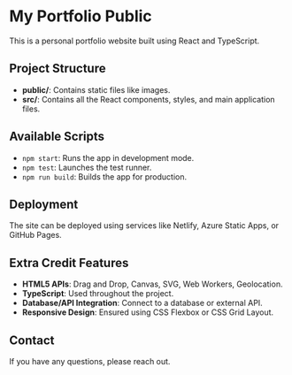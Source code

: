 # My Portfolio Public

This is a personal portfolio website built using React and TypeScript.

## Project Structure

- **public/**: Contains static files like images.
- **src/**: Contains all the React components, styles, and main application files.

## Available Scripts

- `npm start`: Runs the app in development mode.
- `npm test`: Launches the test runner.
- `npm run build`: Builds the app for production.

## Deployment

The site can be deployed using services like Netlify, Azure Static Apps, or GitHub Pages.

## Extra Credit Features

- **HTML5 APIs**: Drag and Drop, Canvas, SVG, Web Workers, Geolocation.
- **TypeScript**: Used throughout the project.
- **Database/API Integration**: Connect to a database or external API.
- **Responsive Design**: Ensured using CSS Flexbox or CSS Grid Layout.

## Contact

If you have any questions, please reach out.

